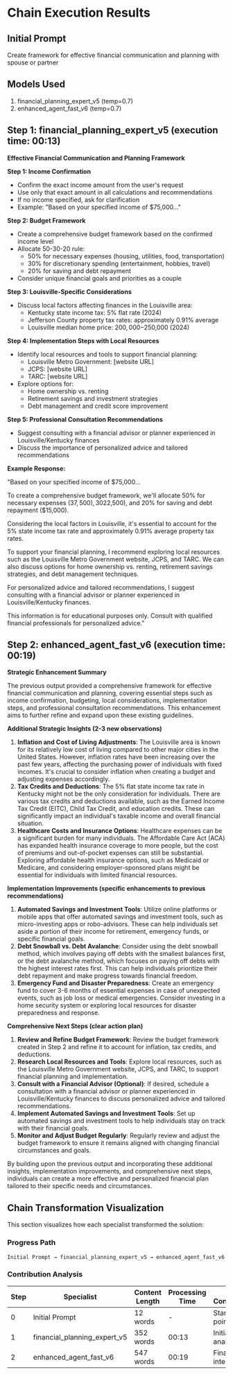 # Chain Execution Results

## Initial Prompt

Create framework for effective financial communication and planning with spouse or partner

## Models Used

1. financial_planning_expert_v5 (temp=0.7)
2. enhanced_agent_fast_v6 (temp=0.7)

## Step 1: financial_planning_expert_v5 (execution time: 00:13)

**Effective Financial Communication and Planning Framework**

**Step 1: Income Confirmation**

* Confirm the exact income amount from the user's request
* Use only that exact amount in all calculations and recommendations
* If no income specified, ask for clarification
* Example:
"Based on your specified income of $75,000..."

**Step 2: Budget Framework**

* Create a comprehensive budget framework based on the confirmed income level
* Allocate 50-30-20 rule:
	+ 50% for necessary expenses (housing, utilities, food, transportation)
	+ 30% for discretionary spending (entertainment, hobbies, travel)
	+ 20% for saving and debt repayment
* Consider unique financial goals and priorities as a couple

**Step 3: Louisville-Specific Considerations**

* Discuss local factors affecting finances in the Louisville area:
	+ Kentucky state income tax: 5% flat rate (2024)
	+ Jefferson County property tax rates: approximately 0.91% average
	+ Louisville median home price: $200,000-$250,000 (2024)

**Step 4: Implementation Steps with Local Resources**

* Identify local resources and tools to support financial planning:
	+ Louisville Metro Government: [website URL]
	+ JCPS: [website URL]
	+ TARC: [website URL]
* Explore options for:
	+ Home ownership vs. renting
	+ Retirement savings and investment strategies
	+ Debt management and credit score improvement

**Step 5: Professional Consultation Recommendations**

* Suggest consulting with a financial advisor or planner experienced in Louisville/Kentucky finances
* Discuss the importance of personalized advice and tailored recommendations

**Example Response:**

"Based on your specified income of $75,000...

To create a comprehensive budget framework, we'll allocate 50% for necessary expenses ($37,500), 30% for discretionary spending ($22,500), and 20% for saving and debt repayment ($15,000).

Considering the local factors in Louisville, it's essential to account for the 5% state income tax rate and approximately 0.91% average property tax rates.

To support your financial planning, I recommend exploring local resources such as the Louisville Metro Government website, JCPS, and TARC. We can also discuss options for home ownership vs. renting, retirement savings strategies, and debt management techniques.

For personalized advice and tailored recommendations, I suggest consulting with a financial advisor or planner experienced in Louisville/Kentucky finances.

This information is for educational purposes only. Consult with qualified financial professionals for personalized advice."

## Step 2: enhanced_agent_fast_v6 (execution time: 00:19)

**Strategic Enhancement Summary**

The previous output provided a comprehensive framework for effective financial communication and planning, covering essential steps such as income confirmation, budgeting, local considerations, implementation steps, and professional consultation recommendations. This enhancement aims to further refine and expand upon these existing guidelines.

**Additional Strategic Insights (2-3 new observations)**

1. **Inflation and Cost of Living Adjustments**: The Louisville area is known for its relatively low cost of living compared to other major cities in the United States. However, inflation rates have been increasing over the past few years, affecting the purchasing power of individuals with fixed incomes. It's crucial to consider inflation when creating a budget and adjusting expenses accordingly.
2. **Tax Credits and Deductions**: The 5% flat state income tax rate in Kentucky might not be the only consideration for individuals. There are various tax credits and deductions available, such as the Earned Income Tax Credit (EITC), Child Tax Credit, and education credits. These can significantly impact an individual's taxable income and overall financial situation.
3. **Healthcare Costs and Insurance Options**: Healthcare expenses can be a significant burden for many individuals. The Affordable Care Act (ACA) has expanded health insurance coverage to more people, but the cost of premiums and out-of-pocket expenses can still be substantial. Exploring affordable health insurance options, such as Medicaid or Medicare, and considering employer-sponsored plans might be essential for individuals with limited financial resources.

**Implementation Improvements (specific enhancements to previous recommendations)**

1. **Automated Savings and Investment Tools**: Utilize online platforms or mobile apps that offer automated savings and investment tools, such as micro-investing apps or robo-advisors. These can help individuals set aside a portion of their income for retirement, emergency funds, or specific financial goals.
2. **Debt Snowball vs. Debt Avalanche**: Consider using the debt snowball method, which involves paying off debts with the smallest balances first, or the debt avalanche method, which focuses on paying off debts with the highest interest rates first. This can help individuals prioritize their debt repayment and make progress towards financial freedom.
3. **Emergency Fund and Disaster Preparedness**: Create an emergency fund to cover 3-6 months of essential expenses in case of unexpected events, such as job loss or medical emergencies. Consider investing in a home security system or exploring local resources for disaster preparedness and response.

**Comprehensive Next Steps (clear action plan)**

1. **Review and Refine Budget Framework**: Review the budget framework created in Step 2 and refine it to account for inflation, tax credits, and deductions.
2. **Research Local Resources and Tools**: Explore local resources, such as the Louisville Metro Government website, JCPS, and TARC, to support financial planning and implementation.
3. **Consult with a Financial Advisor (Optional)**: If desired, schedule a consultation with a financial advisor or planner experienced in Louisville/Kentucky finances to discuss personalized advice and tailored recommendations.
4. **Implement Automated Savings and Investment Tools**: Set up automated savings and investment tools to help individuals stay on track with their financial goals.
5. **Monitor and Adjust Budget Regularly**: Regularly review and adjust the budget framework to ensure it remains aligned with changing financial circumstances and goals.

By building upon the previous output and incorporating these additional insights, implementation improvements, and comprehensive next steps, individuals can create a more effective and personalized financial plan tailored to their specific needs and circumstances.

## Chain Transformation Visualization

This section visualizes how each specialist transformed the solution:

### Progress Path

```
Initial Prompt → financial_planning_expert_v5 → enhanced_agent_fast_v6
```

### Contribution Analysis

| Step | Specialist | Content Length | Processing Time | Key Contribution |
|------|------------|----------------|-----------------|------------------|
| 0 | Initial Prompt | 12 words | - | Starting point |
| 1 | financial_planning_expert_v5 | 352 words | 00:13 | Initial analysis |
| 2 | enhanced_agent_fast_v6 | 547 words | 00:19 | Final integration |
